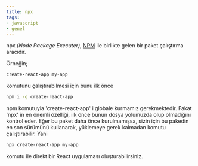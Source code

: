 ```yaml
---
title: npx
tags:
- javascript
- genel
---
```


npx _(Node Package Executer)_, [NPM](/npm) ile birlikte gelen bir paket çalıştırma aracıdır.

Örneğin;

```bash
create-react-app my-app
```
komutunu çalıştırabilmesi için bunu ilk önce

```bash
npm i -g create-react-app
```
npm komutuyla 'create-react-app' i globale kurmamız gerekmektedir. Fakat 'npx' in en önemli özelliği, ilk önce bunun dosya yolumuzda olup olmadığını kontrol eder. Eğer bu paket daha önce kurulmamışsa, sizin için bu pakedin en son sürümünü kullanarak, yüklemeye gerek kalmadan komutu çalıştırabilir. Yani

```bash
npx create-react-app my-app
```
komutu ile direkt bir React uygulaması oluşturabilirsiniz.
